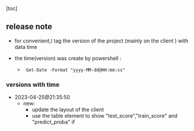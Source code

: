 [toc]

## release note

- for convenient,I tag the version of the project (mainly on the client ) with data time
- the time(version) was create by powershell :

  - ` Get-Date -Format "yyyy-MM-dd@HH:mm:ss"`

  

### versions with time



- 2023-04-25@21:35:50
  - new:
    - update the layout of the client
    - use the table element to show "test_score","train_score" and "predict_proba" if